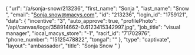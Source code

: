 {
    "url": "\/a\/sonja-snow\/213236",
    "first_name": "Sonja ",
    "last_name": "Snow ",
    "email": "Sonja.snow@macys.com",
    "id": "213236",
    "login_id": "1759121",
    "data": {
        "incentive": "3",
        "auto_approve": true,
        "profilePhoto": "\/api\/canvas\/logo\/358914662-0.6123415342997.jpg",
        "job_title": "visual manager",
        "local_macys_store": "-1",
        "racif_id": "71702976",
        "phone_number": "15125478822",
        "tongal": ""
    },
    "type": "captivate",
    "layout": "ambassador",
    "title": "Sonja  Snow "
}
